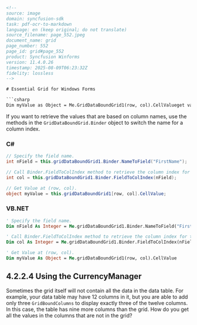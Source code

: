 ```html
<!-- 
source: image
domain: syncfusion-sdk
task: pdf-ocr-to-markdown
language: en (keep original; do not translate)
source_filename: page_552.jpeg
document_name: grid
page_number: 552
page_id: grid#page_552
product: Syncfusion Winforms
version: 11.4.0.26
timestamp: 2025-08-09T06:23:32Z
fidelity: lossless
-->

# Essential Grid for Windows Forms

```csharp
Dim myValue as Object = Me.GridDataBoundGrid1(row, col).CellValueget value at row, col
```

If you want to retrieve the values that are based on column names, use the methods in the `GridDataBoundGrid.Binder` object to switch the name for a column index.

### C#

```csharp
// Specify the field name.
int nField = this.gridDataBoundGrid1.Binder.NameToField("FirstName");

// Call Binder.FieldToColIndex method to retrieve the column index for the ColumnName specified.
int col = this.gridDataBoundGrid1.Binder.FieldToColIndex(nField);

// Get Value at (row, col).
object myValue = this.gridDataBoundGrid1[row, col].CellValue;
```

### VB.NET

```vb
' Specify the field name.
Dim nField As Integer = Me.gridDataBoundGrid1.Binder.NameToField("FirstName")

' Call Binder.FieldToColIndex method to retrieve the column index for the ColumnName specified.
Dim col As Integer = Me.gridDataBoundGrid1.Binder.FieldToColIndex(nField)

' Get Value at (row, col).
Dim myValue As Object = Me.gridDataBoundGrid1(row, col).CellValue
```

## 4.2.2.4 Using the CurrencyManager

Sometimes the grid itself will not contain all the data in the data table. For example, your data table may have 12 columns in it, but you are able to add only three `GridBoundColumns` to display exactly three of the twelve columns. In this case, the table has nine more columns than the grid. How do you get all the values in the columns that are not in the grid?

### 

### 
<!-- tags: [syncfusion, winforms, essential grid, currencymanager, gridboundcolumns, table Trafficking] keywords: [data retrieval, column indexing, gridboundcolumns, currencymanager, windows forms] -->
```